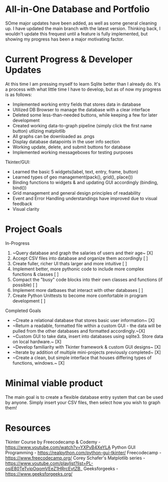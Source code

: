 # All-in-One Database and Portfolio
SOme major updates have been added, as well as some general cleaning up. I have updated the main branch with the latest version. Thinking back, I wouldn't update this frequest until a feature is fully implemented, but showing my progress has been a major motivating factor. 


# Current Progress & Developer Updates
At this time I am pressing myself to learn Sqlite better than I already do. It's a process with what little time I have to develop, but as of now my progress is as follows:
- Implemented working entry fields that stores data in database
- Utilized DB Browser to manage the database with a clear interface
- Deleted some less-than-needed buttons, while keeping a few for later development
- Created working data-to-graph pipeline (simply click the first name button) utlizing matplotlib
- All graphs can be downloaded as .pngs
- Display database datapoints in the user info section
- Working update, delete, and submit buttons for database
- Implemented working messageboxes for testing purposes


Tkinter/GUI:
- Learned the basic 5 widgets(label, text, entry, frame, button)
- Learned types of geo management(pack(), grid(), place())
- Binding functions to widgets & and updating GUI accordingly (binding, bind())
- Grid management and general design principles of readability
- Event and Error Handling understandings have improved due to visual feedback
- Visual clarity


# Project Goals
In-Progress
1) ~Query database and graph the salaries of users and their age~ [X]
2) Accept CSV files into database and organize them accordingly [ ]
3) Create fuller, richer UI thats larger and more intuitive [ ]
4) Implement better, more pythonic code to include more complex functions & classes [ ]
5) Compact the "busy" code blocks into their own classes and functions (if possible) [ ]
6) Implement more datbases that interact with other databases [ ]
7) Create Python Unittests to become more comfortable in program development [ ]


Completed Goals
- ~Create a relational database that stores basic user information~ [X]
- ~Return a readable, formatted file within a custom GUI - the data will be pulled from the other databases and formatted accordingly.~[X] 
- ~Custom GUI to take data, insert into databases using sqlite3. Store data on local hardware.~ [X]
- ~Develop familiarity with Tkinter framework & custom GUI designs~ [X]
- ~Iterate by addition of multiple mini-projects previously completed~ [X]
- ~Create a clean, but simple interface that houses differing types of functions, windows.~ [X]


# Minimal viable product
The main goal is to create a flexible database entry system that can be used by anyone. Simply insert your CSV files, then select how you wish to graph them!


# Resources
Tkinter Course by Freecodecamp & Codemy - https://www.youtube.com/watch?v=YXPyB4XeYLA
Python GUI Programming - https://realpython.com/python-gui-tkinter/
Freecodecamp - https://www.freecodecamp.org/
Corey Schafer's Matplotlib series - https://www.youtube.com/playlist?list=PL-osiE80TeTvipOqomVEeZ1HRrcEvtZB_
Geeksforgeeks - https://www.geeksforgeeks.org/

